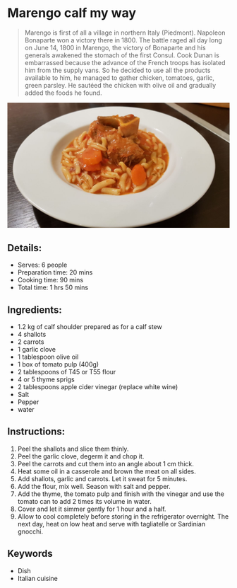 # Marengo calf my way

> Marengo is first of all a village in northern Italy (Piedmont). Napoleon Bonaparte won a victory there in 1800.
> The battle raged all day long on June 14, 1800 in Marengo, the victory of Bonaparte and his generals awakened the stomach of the first Consul. Cook Dunan is embarrassed because the advance of the French troops has isolated him from the supply vans. So he decided to use all the products available to him, he managed to gather chicken, tomatoes, garlic, green parsley. He sautéed the chicken with olive oil and gradually added the foods he found. 

![Marengo calf my way](https://github.com/anamorph/recettes/blob/main/photos/fr-plat-veau_marengo_a_ma_facon-01.jpg?raw=true)

## Details:
* Serves: 6 people
* Preparation time: 20 mins
* Cooking time: 90 mins
* Total time: 1 hrs 50 mins

## Ingredients:
* 1.2 kg of calf shoulder prepared as for a calf stew
* 4 shallots
* 2 carrots
* 1 garlic clove
* 1 tablespoon olive oil
* 1 box of tomato pulp (400g)
* 2 tablespoons of T45 or T55 flour
* 4 or 5 thyme sprigs
* 2 tablespoons apple cider vinegar (replace white wine)
* Salt
* Pepper
* water

## Instructions:
1. Peel the shallots and slice them thinly.
1. Peel the garlic clove, degerm it and chop it.
1. Peel the carrots and cut them into an angle about 1 cm thick.
1. Heat some oil in a casserole and brown the meat on all sides.
1. Add shallots, garlic and carrots. Let it sweat for 5 minutes.
1. Add the flour, mix well. Season with salt and pepper.
1. Add the thyme, the tomato pulp and finish with the vinegar and use the tomato can to add 2 times its volume in water.
1. Cover and let it simmer gently for 1 hour and a half.
1. Allow to cool completely before storing in the refrigerator overnight. The next day, heat on low heat and serve with tagliatelle or Sardinian gnocchi.

## Keywords
* Dish
* Italian cuisine